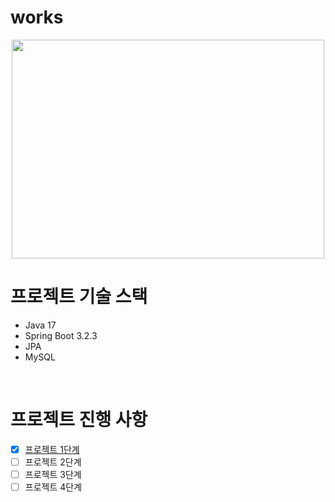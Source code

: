 # works

<p align="center"><img src="https://github.com/techhan/works/assets/70805241/b219d12c-4b98-48a8-b965-497ea9bb9eb9)https://github.com/techhan/works/assets/70805241/b219d12c-4b98-48a8-b965-497ea9bb9eb9" width="500" height="350"></p>

# 프로젝트 기술 스택
- Java 17
- Spring Boot 3.2.3
- JPA
- MySQL

<br>

# 프로젝트 진행 사항
- [X] [프로젝트 1단계](https://devhan.tistory.com/326)
- [ ] 프로젝트 2단계
- [ ] 프로젝트 3단계
- [ ] 프로젝트 4단계
